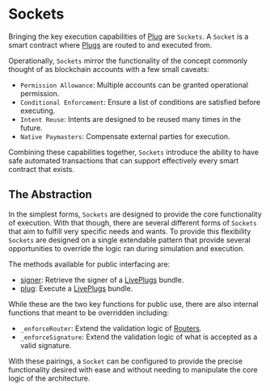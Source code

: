 # Sockets

Bringing the key execution capabilities of [Plug](/) are `Sockets`. A `Socket` is a smart contract where [Plugs](/generated/base-types/Plugs) are routed to and executed from.

Operationally, `Sockets` mirror the functionality of the concept commonly thought of as blockchain accounts with a few small caveats:

- `Permission Allowance`: Multiple accounts can be granted operational permission.
- `Conditional Enforcement`: Ensure a list of conditions are satisfied before executing.
- `Intent Reuse`: Intents are designed to be reused many times in the future.
- `Native Paymasters`: Compensate external parties for execution.

Combining these capabilities together, `Sockets` introduce the ability to have safe automated transactions that can support effectively every smart contract that exists.

## The Abstraction

In the simplest forms, `Sockets` are designed to provide the core functionality of execution. With that though, there are several different forms of `Sockets` that aim to fulfill very specific needs and wants. To provide this flexibility `Sockets` are designed on a single extendable pattern that provide several opportunities to override the logic ran during simulation and execution.

The methods available for public interfacing are:

- [signer](/core/sockets/signer): Retrieve the signer of a [LivePlugs](/generated/base-types/LivePlugs) bundle.
- [plug](/core/sockets/plug): Execute a [LivePlugs](/generated/base-types/LivePlugs) bundle.

While these are the two key functions for public use, there are also internal functions that meant to be overridden including:

- `_enforceRouter`: Extend the validation logic of [Routers](/core/routers).
- `_enforceSignature`: Extend the validation logic of what is accepted as a valid signature.

With these pairings, a `Socket` can be configured to provide the precise functionality desired with ease and without needing to manipulate the core logic of the architecture.
